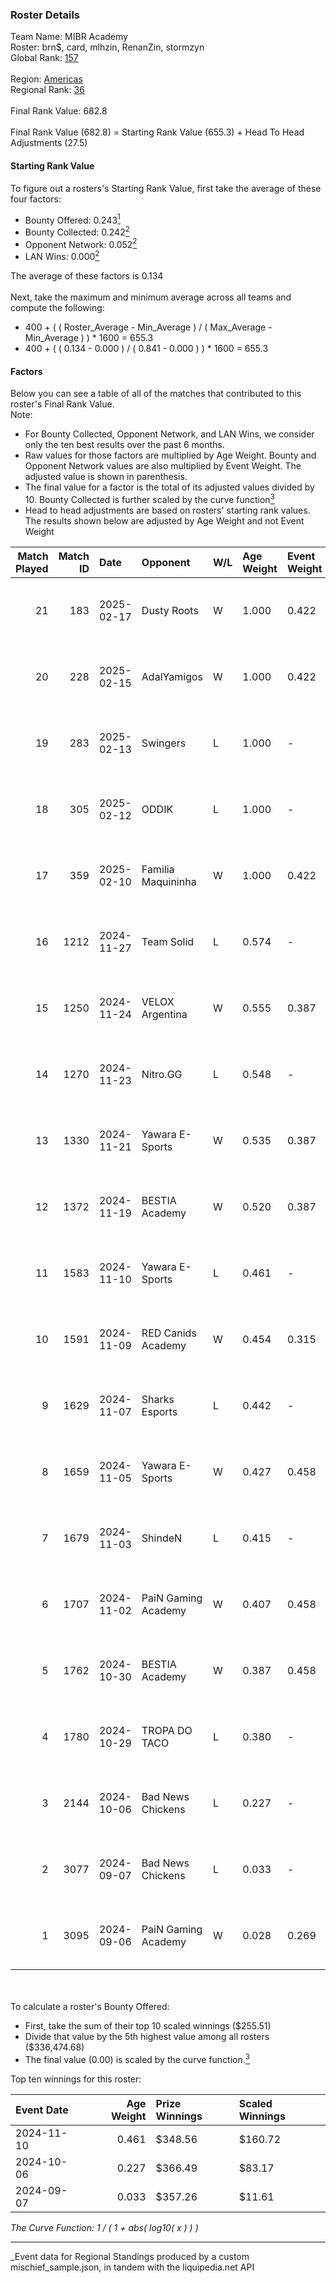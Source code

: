 ### Roster Details<br />
Team Name: MIBR Academy<br />
Roster: brn$, card, mlhzin, RenanZin, stormzyn<br />
Global Rank: [157](../../standings_global_2025_03_01.md)<br />
<br />
Region: [Americas]( ../../standings_americas_2025_03_01.md)<br />
Regional Rank: [36]( ../../standings_americas_2025_03_01.md)<br />
<br />
Final Rank Value:  682.8<br />
<br />
Final Rank Value (682.8) = Starting Rank Value (655.3) + Head To Head Adjustments (27.5)<br />

#### Starting Rank Value<br />
To figure out a rosters's Starting Rank Value, first take the average of these four factors:<br />
- Bounty Offered: 0.243[<sup>1</sup>](#table2)
- Bounty Collected: 0.242[<sup>2</sup>](#table1)
- Opponent Network: 0.052[<sup>2</sup>](#table1)
- LAN Wins: 0.000[<sup>2</sup>](#table1)

The average of these factors is 0.134<br />
<br />
Next, take the maximum and minimum average across all teams and compute the following:<br />
- 400 + ( ( Roster_Average - Min_Average ) / ( Max_Average - Min_Average ) ) * 1600 = 655.3
- 400 + ( ( 0.134 - 0.000 ) / ( 0.841 - 0.000 ) ) * 1600 = 655.3


#### Factors<br />
Below you can see a table of all of the matches that contributed to this roster's Final Rank Value.<br />
Note:<br />

- For Bounty Collected, Opponent Network, and LAN Wins, we consider only the ten best results over the past 6 months.
- Raw values for those factors are multiplied by Age Weight. Bounty and Opponent Network values are also multiplied by Event Weight. The adjusted value is shown in parenthesis.
- The final value for a factor is the total of its adjusted values divided by 10. Bounty Collected is further scaled by the curve function[<sup>3</sup>](#curveFunction)
- Head to head adjustments are based on rosters' starting rank values. The results shown below are adjusted by Age Weight and not Event Weight
<span id="table1"></span><br />


| Match Played | Match ID | Date       | Opponent            | W/L | Age Weight | Event Weight | Bounty Collected | Opponent Network | LAN Wins  | H2H Adj. | Roster                                 |
| -: | -: | :- | :- | :- | :- | :- | :- | :- | :- | -: | :- |
|           21 |      183 | 2025-02-17 | Dusty Roots         | W   | 1.000      | 0.422        | 0.008 (0.004)    | 0.422 (0.178)    | 0 (0.000) |    18.10 | brn$, card, mlhzin, RenanZin, stormzyn |
|           20 |      228 | 2025-02-15 | AdalYamigos         | W   | 1.000      | 0.422        | 0.003 (0.001)    | 0.226 (0.095)    | 0 (0.000) |    19.66 | brn$, card, mlhzin, RenanZin, stormzyn |
|           19 |      283 | 2025-02-13 | Swingers            | L   | 1.000      | -            | -                | -                | -         |   -14.27 | brn$, card, mlhzin, RenanZin, stormzyn |
|           18 |      305 | 2025-02-12 | ODDIK               | L   | 1.000      | -            | -                | -                | -         |    -9.05 | brn$, card, mlhzin, RenanZin, stormzyn |
|           17 |      359 | 2025-02-10 | Familia Maquininha  | W   | 1.000      | 0.422        | 0.003 (0.001)    | 0.133 (0.056)    | 0 (0.000) |    14.64 | brn$, card, mlhzin, RenanZin, stormzyn |
|           16 |     1212 | 2024-11-27 | Team Solid          | L   | 0.574      | -            | -                | -                | -         |    -4.92 | brn$, card, diozera, mlhzin, RenanZin  |
|           15 |     1250 | 2024-11-24 | VELOX Argentina     | W   | 0.555      | 0.387        | 0.000 (0.000)    | 0.121 (0.026)    | 0 (0.000) |     5.46 | brn$, card, diozera, mlhzin, RenanZin  |
|           14 |     1270 | 2024-11-23 | Nitro.GG            | L   | 0.548      | -            | -                | -                | -         |    -8.33 | brn$, card, diozera, mlhzin, RenanZin  |
|           13 |     1330 | 2024-11-21 | Yawara E-Sports     | W   | 0.535      | 0.387        | 0.002 (0.000)    | 0.321 (0.066)    | 0 (0.000) |     8.57 | brn$, card, diozera, mlhzin, RenanZin  |
|           12 |     1372 | 2024-11-19 | BESTIA Academy      | W   | 0.520      | 0.387        | 0.000 (0.000)    | 0.000 (0.000)    | 0 (0.000) |     3.06 | brn$, card, diozera, mlhzin, RenanZin  |
|           11 |     1583 | 2024-11-10 | Yawara E-Sports     | L   | 0.461      | -            | -                | -                | -         |    -7.27 | brn$, card, diozera, mlhzin, RenanZin  |
|           10 |     1591 | 2024-11-09 | RED Canids Academy  | W   | 0.454      | 0.315        | 0.005 (0.001)    | 0.095 (0.014)    | 0 (0.000) |     7.07 | brn$, card, diozera, mlhzin, RenanZin  |
|            9 |     1629 | 2024-11-07 | Sharks Esports      | L   | 0.442      | -            | -                | -                | -         |    -1.56 | brn$, card, diozera, mlhzin, RenanZin  |
|            8 |     1659 | 2024-11-05 | Yawara E-Sports     | W   | 0.427      | 0.458        | 0.002 (0.000)    | 0.321 (0.063)    | 0 (0.000) |     6.84 | brn$, card, diozera, mlhzin, RenanZin  |
|            7 |     1679 | 2024-11-03 | ShindeN             | L   | 0.415      | -            | -                | -                | -         |    -5.90 | brn$, card, diozera, mlhzin, RenanZin  |
|            6 |     1707 | 2024-11-02 | PaiN Gaming Academy | W   | 0.407      | 0.458        | 0.000 (0.000)    | 0.088 (0.016)    | 0 (0.000) |     2.58 | brn$, card, diozera, mlhzin, RenanZin  |
|            5 |     1762 | 2024-10-30 | BESTIA Academy      | W   | 0.387      | 0.458        | 0.000 (0.000)    | -                | 0 (0.000) |     2.40 | brn$, card, diozera, mlhzin, RenanZin  |
|            4 |     1780 | 2024-10-29 | TROPA DO TACO       | L   | 0.380      | -            | -                | -                | -         |    -5.57 | brn$, card, diozera, mlhzin, RenanZin  |
|            3 |     2144 | 2024-10-06 | Bad News Chickens   | L   | 0.227      | -            | -                | -                | -         |    -3.65 | brn$, diozera, JLK, mlhzin, RenanZin   |
|            2 |     3077 | 2024-09-07 | Bad News Chickens   | L   | 0.033      | -            | -                | -                | -         |    -0.53 | bobz, brn$, JLK, mlhzin, RenanZin      |
|            1 |     3095 | 2024-09-06 | PaiN Gaming Academy | W   | 0.028      | 0.269        | -                | 0.088 (0.001)    | -         |     0.17 | bobz, brn$, JLK, mlhzin, RenanZin      |

<br />
<span id="table2"></span><br />
To calculate a roster's Bounty Offered:<br />

- First, take the sum of their top 10 scaled winnings ($255.51)
- Divide that value by the 5th highest value among all rosters ($336,474.68)
- The final value (0.00) is scaled by the curve function.[<sup>3</sup>](#curveFunction)

Top ten winnings for this roster:<br />

| Event Date | Age Weight | Prize Winnings | Scaled Winnings |
| :- | -: | :- | :- |
| 2024-11-10 |      0.461 | $348.56        | $160.72         |
| 2024-10-06 |      0.227 | $366.49        | $83.17          |
| 2024-09-07 |      0.033 | $357.26        | $11.61          |


<span id="curveFunction"></span>_The Curve Function: 1 / ( 1 + abs( log10( x ) ) )_<br />

---
_Event data for Regional Standings produced by a custom mischief_sample.json, in tandem with the liquipedia.net API<br />
